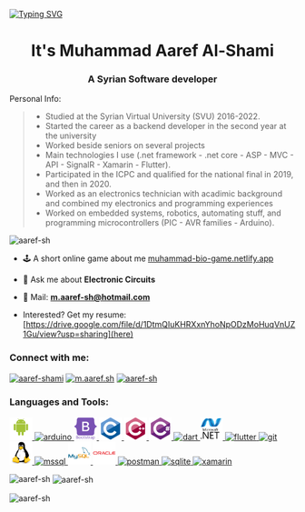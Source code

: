 [![Typing SVG](https://readme-typing-svg.herokuapp.com?size=43&vCenter=true&width=700&lines=Problem+Solver;Software+Engineer;Competitive+Programmer;Backend+Developer;.NET%F0%9F%92%99)](https://git.io/typing-svg)

<h1 align="center">It's Muhammad Aaref Al-Shami</h1>
<h3 align="center">A Syrian Software developer</h3>
Personal Info:

 > - Studied at the Syrian Virtual University (SVU) 2016-2022.
 > - Started the career as a backend developer in the second year at the university
 > - Worked beside seniors on several projects
 > - Main technologies I use (.net framework - .net core - ASP - MVC - API - SignalR - Xamarin - Flutter).
 > - Participated in the ICPC and qualified for the national final in 2019, and then in 2020.
 > - Worked as an electronics technician with acadimic background and combined my electronics and programming experiences 
 > - Worked on embedded systems, robotics, automating stuff, and programming microcontrollers (PIC - AVR families - Arduino).

<p align="left"> <img src="https://komarev.com/ghpvc/?username=aaref-sh&label=Profile%20views&color=0e75b6&style=flat" alt="aaref-sh" /> </p>

- 🕹️ A short online game about me [muhammad-bio-game.netlify.app](muhammad-bio-game.netlify.app)

- 💬 Ask me about **Electronic Circuits**

- 📧 Mail: **m.aaref-sh@hotmail.com**

- Interested? Get my resume: [https://drive.google.com/file/d/1DtmQIuKHRXxnYhoNpODzMoHuqVnUZ1Gu/view?usp=sharing](here)

<h3 align="left">Connect with me:</h3>
<p align="left">
<a href="https://linkedin.com/in/aaref-shami" target="blank"><img align="center" src="https://raw.githubusercontent.com/rahuldkjain/github-profile-readme-generator/master/src/images/icons/Social/linked-in-alt.svg" alt="aaref-shami" height="30" width="40" /></a>
<a href="https://fb.com/m.aaref.sh"           target="blank"><img align="center" src="https://raw.githubusercontent.com/rahuldkjain/github-profile-readme-generator/master/src/images/icons/Social/facebook.svg"      alt="m.aaref.sh"  height="30" width="40" /></a>
<a href="https://github.com/aaref-sh" target="blank"><img align="center" src="https://raw.githubusercontent.com/rahuldkjain/github-profile-readme-generator/master/src/images/icons/Social/github.svg" alt="aaref-sh" height="30" width="40" /></a>
</p>

<h3 align="left">Languages and Tools:</h3>
<p align="left"> <a href="https://developer.android.com" target="_blank" rel="noreferrer"> <img src="https://raw.githubusercontent.com/devicons/devicon/master/icons/android/android-original-wordmark.svg" alt="android" width="40" height="40"/> </a> <a href="https://www.arduino.cc/" target="_blank" rel="noreferrer"> <img src="https://cdn.worldvectorlogo.com/logos/arduino-1.svg" alt="arduino" width="40" height="40"/> </a> <a href="https://getbootstrap.com" target="_blank" rel="noreferrer"> <img src="https://raw.githubusercontent.com/devicons/devicon/master/icons/bootstrap/bootstrap-plain-wordmark.svg" alt="bootstrap" width="40" height="40"/> </a> <a href="https://www.cprogramming.com/" target="_blank" rel="noreferrer"> <img src="https://raw.githubusercontent.com/devicons/devicon/master/icons/c/c-original.svg" alt="c" width="40" height="40"/> </a> <a href="https://www.w3schools.com/cpp/" target="_blank" rel="noreferrer"> <img src="https://raw.githubusercontent.com/devicons/devicon/master/icons/cplusplus/cplusplus-original.svg" alt="cplusplus" width="40" height="40"/> </a> <a href="https://www.w3schools.com/cs/" target="_blank" rel="noreferrer"> <img src="https://raw.githubusercontent.com/devicons/devicon/master/icons/csharp/csharp-original.svg" alt="csharp" width="40" height="40"/> </a> <a href="https://dart.dev" target="_blank" rel="noreferrer"> <img src="https://www.vectorlogo.zone/logos/dartlang/dartlang-icon.svg" alt="dart" width="40" height="40"/> </a> <a href="https://dotnet.microsoft.com/" target="_blank" rel="noreferrer"> <img src="https://raw.githubusercontent.com/devicons/devicon/master/icons/dot-net/dot-net-original-wordmark.svg" alt="dotnet" width="40" height="40"/> </a> <a href="https://flutter.dev" target="_blank" rel="noreferrer"> <img src="https://www.vectorlogo.zone/logos/flutterio/flutterio-icon.svg" alt="flutter" width="40" height="40"/> </a> <a href="https://git-scm.com/" target="_blank" rel="noreferrer"> <img src="https://www.vectorlogo.zone/logos/git-scm/git-scm-icon.svg" alt="git" width="40" height="40"/> </a> <a href="https://www.linux.org/" target="_blank" rel="noreferrer"> <img src="https://raw.githubusercontent.com/devicons/devicon/master/icons/linux/linux-original.svg" alt="linux" width="40" height="40"/> </a> <a href="https://www.microsoft.com/en-us/sql-server" target="_blank" rel="noreferrer"> <img src="https://www.svgrepo.com/show/303229/microsoft-sql-server-logo.svg" alt="mssql" width="40" height="40"/> </a> <a href="https://www.mysql.com/" target="_blank" rel="noreferrer"> <img src="https://raw.githubusercontent.com/devicons/devicon/master/icons/mysql/mysql-original-wordmark.svg" alt="mysql" width="40" height="40"/> </a> <a href="https://www.oracle.com/" target="_blank" rel="noreferrer"> <img src="https://raw.githubusercontent.com/devicons/devicon/master/icons/oracle/oracle-original.svg" alt="oracle" width="40" height="40"/> </a> <a href="https://postman.com" target="_blank" rel="noreferrer"> <img src="https://www.vectorlogo.zone/logos/getpostman/getpostman-icon.svg" alt="postman" width="40" height="40"/> </a> <a href="https://www.sqlite.org/" target="_blank" rel="noreferrer"> <img src="https://www.vectorlogo.zone/logos/sqlite/sqlite-icon.svg" alt="sqlite" width="40" height="40"/> </a> <a href="https://dotnet.microsoft.com/apps/xamarin" target="_blank" rel="noreferrer"> <img src="https://raw.githubusercontent.com/detain/svg-logos/780f25886640cef088af994181646db2f6b1a3f8/svg/xamarin.svg" alt="xamarin" width="40" height="40"/> </a> </p>

<p><img align="left" src="https://github-readme-stats.vercel.app/api/top-langs?username=aaref-sh&show_icons=true&locale=en&layout=compact" alt="aaref-sh" /></p>

<p>&nbsp;<img align="center" src="https://github-readme-stats.vercel.app/api?username=aaref-sh&show_icons=true&locale=en" alt="aaref-sh" /></p>

<p><img align="center" src="https://github-readme-streak-stats.herokuapp.com/?user=aaref-sh&" alt="aaref-sh" /></p>


<!--
**aaref-sh/aaref-sh** is a ✨ _special_ ✨ repository because its `README.md` (this file) appears on your GitHub profile.

Here are some ideas to get you started:

- 🔭 I’m currently working on ...
- 🌱 I’m currently learning ...
- 👯 I’m looking to collaborate on ...
- 🤔 I’m looking for help with ...
- 💬 Ask me about ...
- 📫 How to reach me: ...
- 😄 Pronouns: ...
- ⚡ Fun fact: ...
-->
